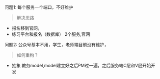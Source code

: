 问题1: 每个服务一个端口，不好维护

> 解决思路

- 报名移到官网，
- 练习平台和报名（数据库） 2个服务,官网

问题2: 公众号基本不用，学生，老师端目前没有维护，

> 如何重构？

- 抽象 教务model,model建立好之后PM过一遍，之后服务端C层和V层开始开发

